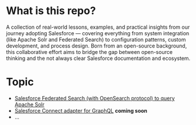 # What is this repo?
A collection of real-world lessons, examples, and practical insights from our journey adopting Salesforce — covering everything from system integration (like Apache Solr and Federated Search) to configuration patterns, custom development, and process design. Born from an open-source background, this collaborative effort aims to bridge the gap between open-source thinking and the not always clear Salesforce documentation and ecosystem.

# Topic

- [Salesforce Federated Search (with OpenSearch protocol) to query Apache Solr ](solr_federated_search.md)
- [Salesforce Connect adapter for GraphQL](graphQL.md) **coming soon**
- ...